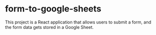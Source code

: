 # form-to-google-sheets
This project is a React application that allows users to submit a form, and the form data gets stored in a Google Sheet.
